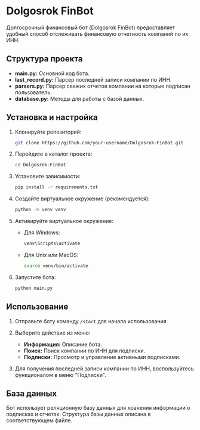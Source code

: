 # Dolgosrok FinBot

Долгосрочный финансовый бот (Dolgosrok FinBot) предоставляет удобный способ отслеживать финансовую отчетность компаний по их ИНН.

## Структура проекта

- **main.py:** Основной код бота.
- **last_record.py:** Парсер последней записи компании по ИНН.
- **parsers.py:** Парсер свежих отчетов компании на которые подписан пользователь.
- **database.py:** Методы для работы с базой данных.

## Установка и настройка

1. Клонируйте репозиторий:

    ```bash
    git clone https://github.com/your-username/Dolgosrok-FinBot.git
    ```

2. Перейдите в каталог проекта:

    ```bash
    cd Dolgosrok-FinBot
    ```

3. Установите зависимости:

    ```bash
    pip install -r requirements.txt
    ```

4. Создайте виртуальное окружение (рекомендуется):

    ```bash
    python -m venv venv
    ```

5. Активируйте виртуальное окружение:

    - Для Windows:

        ```bash
        venv\Scripts\activate
        ```

    - Для Unix или MacOS:

        ```bash
        source venv/bin/activate
        ```

6. Запустите бота:

    ```bash
    python main.py
    ```

## Использование

1. Отправьте боту команду `/start` для начала использования.

2. Выберите действие из меню:

    - **Информация:** Описание бота.
    - **Поиск:** Поиск компании по ИНН для подписки.
    - **Подписки:** Просмотр и управление активными подписками.


3. Для получения последней записи компании по ИНН, воспользуйтесь функционалом в меню "Подписки".

## База данных

Бот использует реляционную базу данных для хранения информации о подписках и отчетах. Структура базы данных описана в соответствующем файле.


